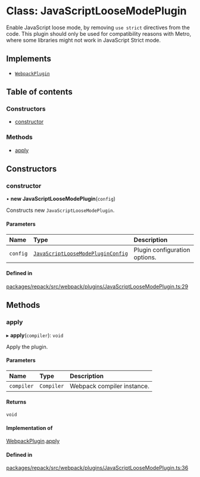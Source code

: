 # Class: JavaScriptLooseModePlugin

Enable JavaScript loose mode, by removing `use strict` directives from the code.
This plugin should only be used for compatibility reasons with Metro, where some libraries
might not work in JavaScript Strict mode.

## Implements

- [`WebpackPlugin`](../interfaces/WebpackPlugin.md)

## Table of contents

### Constructors

- [constructor](JavaScriptLooseModePlugin.md#constructor)

### Methods

- [apply](JavaScriptLooseModePlugin.md#apply)

## Constructors

### constructor

• **new JavaScriptLooseModePlugin**(`config`)

Constructs new `JavaScriptLooseModePlugin`.

#### Parameters

| Name | Type | Description |
| :------ | :------ | :------ |
| `config` | [`JavaScriptLooseModePluginConfig`](../interfaces/JavaScriptLooseModePluginConfig.md) | Plugin configuration options. |

#### Defined in

[packages/repack/src/webpack/plugins/JavaScriptLooseModePlugin.ts:29](https://github.com/callstack/repack/blob/a78f6b9/packages/repack/src/webpack/plugins/JavaScriptLooseModePlugin.ts#L29)

## Methods

### apply

▸ **apply**(`compiler`): `void`

Apply the plugin.

#### Parameters

| Name | Type | Description |
| :------ | :------ | :------ |
| `compiler` | `Compiler` | Webpack compiler instance. |

#### Returns

`void`

#### Implementation of

[WebpackPlugin](../interfaces/WebpackPlugin.md).[apply](../interfaces/WebpackPlugin.md#apply)

#### Defined in

[packages/repack/src/webpack/plugins/JavaScriptLooseModePlugin.ts:36](https://github.com/callstack/repack/blob/a78f6b9/packages/repack/src/webpack/plugins/JavaScriptLooseModePlugin.ts#L36)
